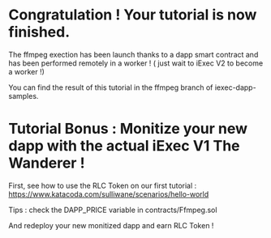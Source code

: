 # Congratulation ! Your tutorial is now finished.


The ffmpeg exection has been launch thanks to a dapp smart contract and has been performed remotely in a worker ! ( just wait to iExec V2 to become a worker !)


You can find the result of this tutorial in the ffmpeg branch of iexec-dapp-samples.

# Tutorial Bonus : Monitize your new dapp with the actual iExec V1 The Wanderer !

First, see how to use the RLC Token on our first tutorial : https://www.katacoda.com/sulliwane/scenarios/hello-world 

Tips : check the DAPP_PRICE variable in contracts/Ffmpeg.sol

And redeploy your new monitized dapp and earn RLC Token !



